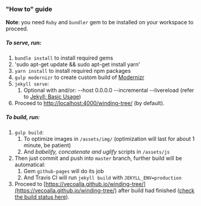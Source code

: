 ### "How to" guide
**Note**: you need `Ruby` and `bundler` gem to be installed on your workspace to proceed.

##### To serve, run:
1. `bundle install` to install required gems
2. 'sudo apt-get update && sudo apt-get install yarn'
3. `yarn install` to install required npm packages
4. `gulp modernizr` to create custom build of [Modernizr](https://modernizr.com/)
5. `jekyll serve`:
    1. Optional with and/or: --host 0.0.0.0 --incremental --livereload (refer to [Jekyll: Basic Usage](https://jekyllrb.com/docs/usage/))
6. Proceed to [http://localhost:4000/winding-tree/](http://localhost:4000/winding-tree/) (by default).
    
##### To build, run:
1. `gulp build`:
    1. To optimize images in `/assets/img/` (optimization will last for about 1 minute, be patient)
    2. And *babelify, concatenate and uglify* scripts in `/assets/js` 
2. Then just commit and push into `master` branch, further build will be automatical:
    1. Gem `github-pages` will do its job 
    2. And Travis CI will run `jekyll build` with `JEKYLL_ENV=production`
3. Proceed to [https://vecoalla.github.io/winding-tree/](https://vecoalla.github.io/winding-tree/) after build had finished ([check the build status here](https://github.com/vecoalla/winding-tree/commits/master)).
    
